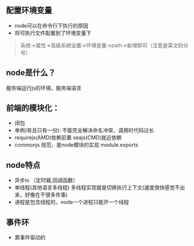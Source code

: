 ## 配置环境变量
- node可以在命令行下执行的原因
- 将可执行文件配置到了环境变量下

> 系统->属性->高级系统设置->环境变量->path->新增即可（注意是英文的分号）

## node是什么？
服务端运行js的环境，服务端语言

## 前端的模块化：
- 闭包
- 单例(有且只有一份): 不能完全解决命名冲突，调用时代码过长
- requirejs(AMD)依赖前置 seajs(CMD)就近依赖
- commonjs 规范，是node模块的实现 module.exports

## node特点
- 异步io （定时器,回调函数）
- 单线程(其他语言多线程) 多线程实现就是切换执行上下文(速度很快感觉不出来，好像在干很多件事)
- 进程是包含线程的，node一个进程只能开一个线程

## 事件环 
- 靠事件驱动的